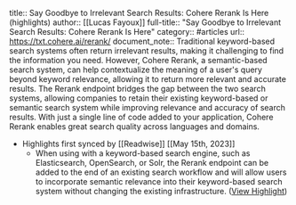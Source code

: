 title:: Say Goodbye to Irrelevant Search Results: Cohere Rerank Is Here (highlights)
author:: [[Lucas Fayoux]]
full-title:: "Say Goodbye to Irrelevant Search Results: Cohere Rerank Is Here"
category:: #articles
url:: https://txt.cohere.ai/rerank/
document_note:: Traditional keyword-based search systems often return irrelevant results, making it challenging to find the information you need. However, Cohere Rerank, a semantic-based search system, can help contextualize the meaning of a user's query beyond keyword relevance, allowing it to return more relevant and accurate results. The Rerank endpoint bridges the gap between the two search systems, allowing companies to retain their existing keyword-based or semantic search system while improving relevance and accuracy of search results. With just a single line of code added to your application, Cohere Rerank enables great search quality across languages and domains.

- Highlights first synced by [[Readwise]] [[May 15th, 2023]]
	- When using with a keyword-based search engine, such as Elasticsearch, OpenSearch, or Solr, the Rerank endpoint can be added to the end of an existing search workflow and will allow users to incorporate semantic relevance into their keyword-based search system without changing the existing infrastructure. ([View Highlight](https://read.readwise.io/read/01h07sj245r2gpxhc6e8ddwhew))